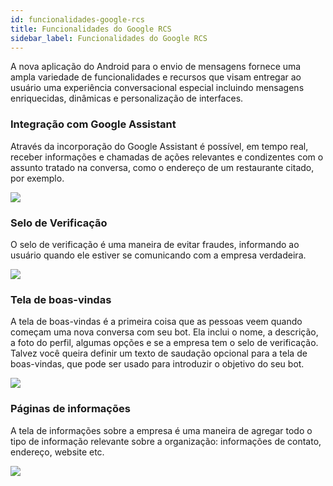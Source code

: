 ```yaml
---
id: funcionalidades-google-rcs
title: Funcionalidades do Google RCS
sidebar_label: Funcionalidades do Google RCS
---
```


A nova aplicação do Android para o envio de mensagens fornece uma ampla variedade de funcionalidades e recursos que visam entregar ao usuário uma experiência conversacional especial incluindo mensagens enriquecidas, dinâmicas e personalização de interfaces.

 ### Integração com Google Assistant
Através da incorporação do Google Assistant é possível, em tempo real, receber informações e chamadas de ações relevantes e condizentes com o assunto tratado na conversa, como o endereço de um restaurante citado, por exemplo.

![](/img/channels/google-rcs/funcionalidades-google-rcs-1.png)

### Selo de Verificação
O selo de verificação é uma maneira de evitar fraudes, informando ao usuário quando ele estiver se comunicando com a empresa verdadeira.

![](/img/channels/google-rcs/funcionalidades-google-rcs-2.png)

### Tela de boas-vindas
A tela de boas-vindas é a primeira coisa que as pessoas veem quando começam uma nova conversa com seu bot. Ela inclui o nome, a descrição, a foto do perfil, algumas opções e se a empresa tem o selo de verificação. Talvez você queira definir um texto de saudação opcional para a tela de boas-vindas, que pode ser usado para introduzir o objetivo do seu bot.

![](/img/channels/google-rcs/funcionalidades-google-rcs-3.png)

### Páginas de informações
A tela de informações sobre a empresa é uma maneira de agregar todo o tipo de informação relevante sobre a organização: informações de contato, endereço, website etc.

![](/img/channels/google-rcs/funcionalidades-google-rcs-4.png)